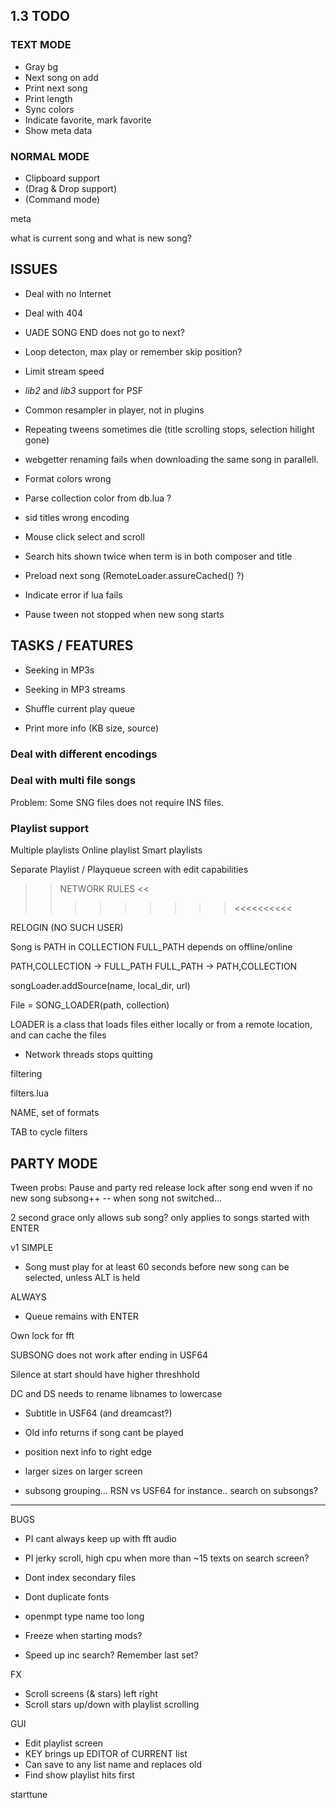 
## 1.3 TODO

### TEXT MODE

* Gray bg
* Next song on add
* Print next song
* Print length
* Sync colors
* Indicate favorite, mark favorite
* Show meta data

### NORMAL MODE

* Clipboard support
* (Drag & Drop support)
* (Command mode)

meta

what is current song and what is new song?



## ISSUES

* Deal with no Internet
* Deal with 404
* UADE SONG END does not go to next?
* Loop detecton, max play or remember skip position?
* Limit stream speed
* _lib2_ and _lib3_ support for PSF
* Common resampler in player, not in plugins

* Repeating tweens sometimes die (title scrolling stops, selection hilight gone)
* webgetter renaming fails when downloading the same song in parallell.
* Format colors wrong
* Parse collection color from db.lua ?
* sid titles wrong encoding 
* Mouse click select and scroll
* Search hits shown twice when term is in both composer and title
* Preload next song (RemoteLoader.assureCached() ?)
* Indicate error if lua fails

* Pause tween not stopped when new song starts


## TASKS / FEATURES

* Seeking in MP3s
* Seeking in MP3 streams
* Shuffle current play queue

* Print more info (KB size, source)

### Deal with different encodings

### Deal with multi file songs

Problem: Some SNG files does not require INS files.

### Playlist support

Multiple playlists
Online playlist
Smart playlists

Separate Playlist / Playqueue screen with edit capabilities


>> NETWORK RULES <<
>>>>>>>>><<<<<<<<<<




RELOGIN (NO SUCH USER)

Song is PATH in COLLECTION
FULL_PATH depends on offline/online

PATH,COLLECTION -> FULL_PATH
FULL_PATH -> PATH,COLLECTION

songLoader.addSource(name, local_dir, url)


File = SONG_LOADER(path, collection)

LOADER is a class that loads files either locally or from a remote location, and can cache the files




* Network threads stops quitting


filtering

filters.lua

NAME, set of formats

TAB to cycle filters    

PARTY MODE
----------

Tween probs: Pause and party red
release lock after song end wven if no new song
subsong++ -- when song not switched...


2 second grace only allows sub song?
only applies to songs started with ENTER



v1 SIMPLE
* Song must play for at least 60 seconds before new song can be selected, unless ALT is held


ALWAYS
* Queue remains with ENTER 





Own lock for fft 

SUBSONG does not work after ending in
USF64

Silence at start should have higher threshhold




DC and DS needs to rename libnames to lowercase




* Subtitle in USF64 (and dreamcast?)
* Old info returns if song cant be played
* position next info to right edge
* larger sizes on larger screen

* subsong grouping... RSN vs USF64 for instance.. search on subsongs?





----------------

BUGS

* PI cant always keep up with fft audio
* PI jerky scroll, high cpu when more than ~15 texts on search screen?

* Dont index secondary files
* Dont duplicate fonts
* openmpt type name too long
* Freeze when starting mods?
* Speed up inc search? Remember last set?

FX

* Scroll screens (& stars) left right
* Scroll stars up/down with playlist scrolling


GUI

* Edit playlist screen
* KEY brings up EDITOR of CURRENT list
* Can save to any list name and replaces old
* Find show playlist hits first



starttune
